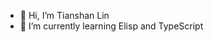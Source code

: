 - 👋 Hi, I’m Tianshan Lin
- 👀 I’m currently learning Elisp and TypeScript


<!---
lts33/lts33 is a ✨ special ✨ repository because its `README.md` (this file) appears on your GitHub profile.
You can click the Preview link to take a look at your changes.
--->
